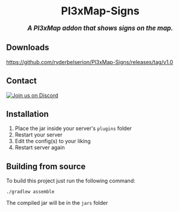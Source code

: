 <div align="center">

# Pl3xMap-Signs
<big>***A Pl3xMap addon that shows signs on the map.***</big>

</div>

## Downloads
https://github.com/ryderbelserion/Pl3xMap-Signs/releases/tag/v1.0

## Contact
  [![Join us on Discord](https://discord.com/api/guilds/182615261403283459/widget.png?style=banner2)](https://discord.gg/badbones-s-live-chat-182615261403283459)

## Installation
1) Place the jar inside your server's `plugins` folder
2) Restart your server
3) Edit the config(s) to your liking
4) Restart server again

## Building from source
To build this project just run the following command:

```
./gradlew assemble
```

The compiled jar will be in the `jars` folder

